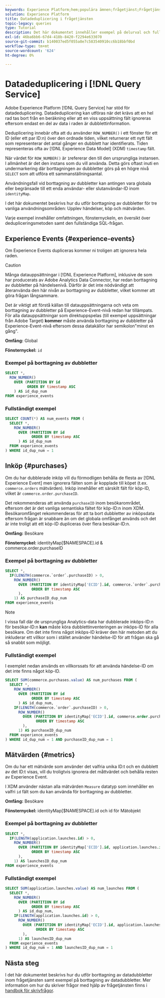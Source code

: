 ```yaml
---
keywords: Experience Platform;hem;populära ämnen;frågetjänst;Frågetjänst;datadeduplicering;deduplicering;
solution: Experience Platform
title: Datadeduplicering i frågetjänsten
topic-legacy: queries
type: Tutorial
description: Det här dokumentet innehåller exempel på delurval och fullständiga exempelfrågor för borttagning av dubbletter av tre vanliga användningsfall - Experience Events, purchase och metrics.
exl-id: 46ba6bb6-67d4-418b-8420-f2294e633070
source-git-commit: b140037ed5f055a8e7c583540910cc6b18bbf0bd
workflow-type: tm+mt
source-wordcount: '624'
ht-degree: 0%

---
```


# Datadeduplicering i [!DNL Query Service]

Adobe Experience Platform [!DNL Query Service] har stöd för datadeduplicering. Datadeduplicering kan utföras när det krävs att en hel rad tas bort från en beräkning eller att en viss uppsättning fält ignoreras eftersom endast en del av data i raden är dubblettinformation.

Deduplicering innebär ofta att du använder `ROW_NUMBER()` i ett fönster för ett ID (eller ett par ID:n) över den ordnade tiden, vilket returnerar ett nytt fält som representerar det antal gånger en dubblett har identifierats. Tiden representeras ofta av [!DNL Experience Data Model] (XDM) `timestamp` fält.

När värdet för `ROW_NUMBER()` är `1`refererar den till den ursprungliga instansen. I allmänhet är det den instans som du vill använda. Detta görs oftast inuti en undermarkering där borttagningen av dubbletter görs på en högre nivå `SELECT` som att utföra ett sammanställningsantal.

Användningsfall vid borttagning av dubbletter kan antingen vara globala eller begränsade till ett enda användar- eller slutanvändar-ID inom `identityMap`.

I det här dokumentet beskrivs hur du utför borttagning av dubbletter för tre vanliga användningsområden: Upplev händelser, köp och mätvärden.

Varje exempel innehåller omfattningen, fönsternyckeln, en översikt över dedupliceringsmetoden samt den fullständiga SQL-frågan.

## Experience Events {#experience-events}

Om Experience Events dupliceras kommer ni troligen att ignorera hela raden.

>[!CAUTION]
>
>Många datauppsättningar i [!DNL Experience Platform], inklusive de som har producerats av Adobe Analytics Data Connector, har redan borttagning av dubbletter på händelsenivå. Därför är det inte nödvändigt att återanvända den här nivån av borttagning av dubbletter, vilket kommer att göra frågan långsammare.
>
>Det är viktigt att förstå källan till datauppsättningarna och veta om borttagning av dubbletter på Experience-Event-nivå redan har tillämpats. För alla datauppsättningar som direktuppspelas (till exempel uppsättningar från Adobe Target) **kommer** måste använda borttagning av dubbletter på Experience-Event-nivå eftersom dessa datakällor har semikolon&quot;minst en gång&quot;.

**Omfång:** Global

**Fönsternyckel:** `id`

### Exempel på borttagning av dubbletter

```sql
SELECT *,
  ROW_NUMBER()
    OVER (PARTITION BY id
          ORDER BY timestamp ASC
    ) AS id_dup_num
FROM experience_events
```

### Fullständigt exempel

```sql
SELECT COUNT(*) AS num_events FROM (
  SELECT *,
    ROW_NUMBER()
      OVER (PARTITION BY id
            ORDER BY timestamp ASC
      ) AS id_dup_num
  FROM experience_events
) WHERE id_dup_num = 1
```

## Inköp {#purchases}

Om du har dubblerade inköp vill du förmodligen behålla de flesta av [!DNL Experience Event] men ignorera fälten som är kopplade till köpet (t.ex. `commerce.orders` mätvärden). Inköp innehåller ett särskilt fält för köp-ID, vilket är `commerce.order.purchaseID`.

Det rekommenderas att använda `purchaseID` inom besökarområdet, eftersom det är det vanliga semantiska fältet för köp-ID:n inom XDM. Besökaromfånget rekommenderas för att ta bort dubbletter av inköpsdata eftersom frågan är snabbare än om det globala omfånget används och det är inte troligt att ett köp-ID dupliceras över flera besökar-ID:n.

**Omfång:** Besökare

**Fönsternyckel:** identityMap[$NAMESPACE].id &amp; commerce.order.purchaseID

### Exempel på borttagning av dubbletter

```sql
SELECT *,
  IF(LENGTH(commerce.`order`.purchaseID) > 0,
    ROW_NUMBER()
      OVER (PARTITION BY identityMap['ECID'].id, commerce.`order`.purchaseID
            ORDER BY timestamp ASC
      ),
    1) AS purchaseID_dup_num
FROM experience_events
```

>[!NOTE]
>
>I vissa fall där de ursprungliga Analytics-data har dubblerade inköps-ID:n för besökar-ID:n **kan** måste köra dubblettinventeringen av inköps-ID för alla besökare. Om det inte finns något inköps-ID kräver den här metoden att du inkluderar ett villkor som i stället använder händelse-ID för att frågan ska gå så snabbt som möjligt.

### Fullständigt exempel

I exemplet nedan används en villkorssats för att använda händelse-ID om det inte finns något köp-ID.

```sql
SELECT SUM(commerce.purchases.value) AS num_purchases FROM (
  SELECT *,
    ROW_NUMBER()
      OVER (PARTITION BY id
            ORDER BY timestamp ASC
      ) AS id_dup_num,
    IF(LENGTH(commerce.`order`.purchaseID) > 0,
      ROW_NUMBER()
        OVER (PARTITION BY identityMap['ECID'].id, commerce.order.purchaseID
              ORDER BY timestamp ASC
        ),
      1) AS purchaseID_dup_num
  FROM experience_events
) WHERE id_dup_num = 1 AND purchaseID_dup_num = 1
```

## Mätvärden {#metrics}

Om du har ett mätvärde som använder det valfria unika ID:t och en dubblett av det ID:t visas, vill du troligtvis ignorera det måttvärdet och behålla resten av Experience Event.

I XDM använder nästan alla mätvärden `Measure` datatyp som innehåller en valfri `id` fält som du kan använda för borttagning av dubbletter.

**Omfång:** Besökare

**Fönsternyckel:** identityMap[$NAMESPACE].id och id för Mätobjekt

### Exempel på borttagning av dubbletter

```sql
SELECT *,
  IF(LENGTH(application.launches.id) > 0,
    ROW_NUMBER()
      OVER (PARTITION BY identityMap['ECID'].id, application.launches.id
            ORDER BY timestamp ASC
      ),
    1) AS launchesID_dup_num
FROM experience_events
```

### Fullständigt exempel

```sql
SELECT SUM(application.launches.value) AS num_launches FROM (
  SELECT *,
    ROW_NUMBER()
      OVER (PARTITION BY id
            ORDER BY timestamp ASC
      ) AS id_dup_num,
    IF(LENGTH(application.launches.id) > 0,
      ROW_NUMBER()
        OVER (PARTITION BY identityMap['ECID'].id, application.launches.id
              ORDER BY timestamp ASC
        ),
      1) AS launchesID_dup_num
  FROM experience_events
) WHERE id_dup_num = 1 AND launchesID_dup_num = 1
```

## Nästa steg

I det här dokumentet beskrivs hur du utför borttagning av datadubbletter inom frågetjänsten samt exempel på borttagning av datadubbletter. Mer information om hur du skriver frågor med hjälp av frågetjänsten finns i [handbok för skrivfrågor](./writing-queries.md).
